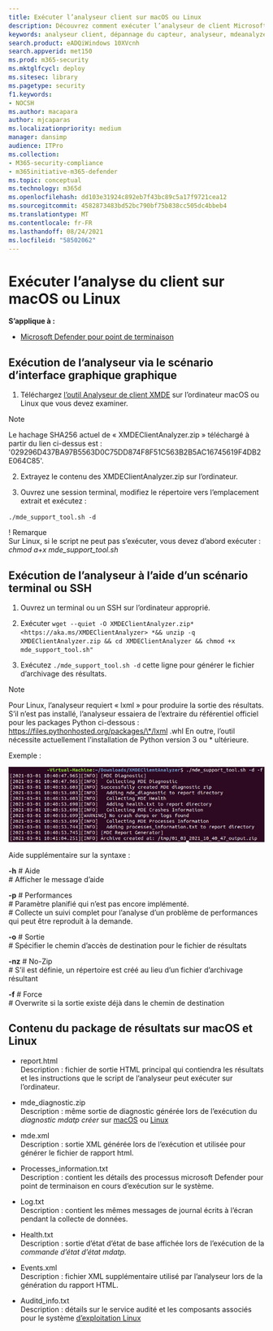 ```yaml
---
title: Exécuter l’analyseur client sur macOS ou Linux
description: Découvrez comment exécuter l’analyseur de client Microsoft Defender pour Endpoint sur macOS ou Linux
keywords: analyseur client, dépannage du capteur, analyseur, mdeanalyzer, macos, linux, mdeanalyzer
search.product: eADQiWindows 10XVcnh
search.appverid: met150
ms.prod: m365-security
ms.mktglfcycl: deploy
ms.sitesec: library
ms.pagetype: security
f1.keywords:
- NOCSH
ms.author: macapara
author: mjcaparas
ms.localizationpriority: medium
manager: dansimp
audience: ITPro
ms.collection:
- M365-security-compliance
- m365initiative-m365-defender
ms.topic: conceptual
ms.technology: m365d
ms.openlocfilehash: dd103e31924c892eb7f43bc89c5a17f9721cea12
ms.sourcegitcommit: 4582873483bd52bc790bf75b838cc505dc4bbeb4
ms.translationtype: MT
ms.contentlocale: fr-FR
ms.lasthandoff: 08/24/2021
ms.locfileid: "58502062"
---
```

#  <a name="run-the-client-analyzer-on-macos-and-linux"></a>Exécuter l’analyse du client sur macOS ou Linux

**S’applique à :**
- [Microsoft Defender pour point de terminaison](https://go.microsoft.com/fwlink/p/?linkid=2146631)


## <a name="running-the-analyzer-through-gui-scenario"></a>Exécution de l’analyseur via le scénario d’interface graphique graphique

1.  Téléchargez [l’outil Analyseur de client XMDE](https://aka.ms/XMDEClientAnalyzer) sur l’ordinateur macOS ou Linux que vous devez examiner.
> [!NOTE]  
> Le hachage SHA256 actuel de « XMDEClientAnalyzer.zip » téléchargé à partir du lien ci-dessus est : '029296D437BA97B5563D0C75DD874F8F51C563B2B5AC16745619F4DB2E064C85'.

2.  Extrayez le contenu des XMDEClientAnalyzer.zip sur l’ordinateur.

3.  Ouvrez une session terminal, modifiez le répertoire vers l’emplacement extrait et exécutez :

`./mde_support_tool.sh -d`

! Remarque  
Sur Linux, si le script ne peut pas s’exécuter, vous devez d’abord exécuter :  
*chmod a+x mde_support_tool.sh*

## <a name="running-the-analyzer-using-a-terminal-or-ssh-scenario"></a>Exécution de l’analyseur à l’aide d’un scénario terminal ou SSH

1.  Ouvrez un terminal ou un SSH sur l’ordinateur approprié.

2.  Exécuter `wget --quiet -O XMDEClientAnalyzer.zip*
    <https://aka.ms/XMDEClientAnalyzer> *&& unzip -q XMDEClientAnalyzer.zip && cd
    XMDEClientAnalyzer && chmod +x mde_support_tool.sh"`

3.  Exécutez ` ./mde_support_tool.sh -d ` cette ligne pour générer le fichier d’archivage des résultats.

> [!NOTE]  
> Pour Linux, l’analyseur requiert « lxml » pour produire la sortie des résultats. S’il n’est pas installé, l’analyseur essaiera de l’extraire du référentiel officiel pour les packages Python ci-dessous :  
https://files.pythonhosted.org/packages/\*/lxml .whl En outre, l’outil nécessite actuellement l’installation de Python version 3 ou \* ultérieure.

Exemple :  


![Image de l’exemple de ligne de commande](images/4ca188f6c457e335abe3c9ad3eddda26.png)

  
  
Aide supplémentaire sur la syntaxe :

**-h** \# Aide  
\# Afficher le message d’aide

**-p** \# Performances  
\# Paramètre planifié qui n’est pas encore implémenté.  
\# Collecte un suivi complet pour l’analyse d’un problème de performances qui peut être reproduit à la demande.

**-o** \# Sortie  
\# Spécifier le chemin d’accès de destination pour le fichier de résultats

**-nz** \# No-Zip  
\# S’il est définie, un répertoire est créé au lieu d’un fichier d’archivage résultant

**-f** \# Force  
\# Overwrite si la sortie existe déjà dans le chemin de destination

## <a name="result-package-contents-on-macos-and-linux"></a>Contenu du package de résultats sur macOS et Linux

-   report.html <br> Description : fichier de sortie HTML principal qui contiendra les résultats et les instructions que le script de l’analyseur peut exécuter sur l’ordinateur.

-   mde_diagnostic.zip <br> Description : même sortie de diagnostic générée lors de l’exécution du *diagnostic mdatp créer* sur [macOS](/windows/security/threat-protection/microsoft-defender-atp/mac-resources#collecting-diagnostic-information) ou [Linux](/windows/security/threat-protection/microsoft-defender-atp/linux-resources#collect-diagnostic-information)

-   mde.xml <br> Description : sortie XML générée lors de l’exécution et utilisée pour générer le fichier de rapport html.

-   Processes_information.txt <br> Description : contient les détails des processus microsoft Defender pour point de terminaison en cours d’exécution sur le système.

-   Log.txt <br> Description : contient les mêmes messages de journal écrits à l’écran pendant la collecte de données.

-   Health.txt <br> Description : sortie d’état d’état de base affichée lors de l’exécution de la *commande d’état d’état mdatp.*

-   Events.xml <br> Description : fichier XML supplémentaire utilisé par l’analyseur lors de la génération du rapport HTML.

-   Auditd_info.txt <br> Description : détails sur le service audité et les composants associés pour le système [d’exploitation Linux](/windows/security/threat-protection/microsoft-defender-atp/linux-support-events)
